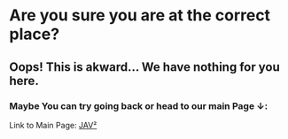 # Are you sure you are at the correct place?

## Oops! This is akward... We have nothing for you here.

### Maybe You can try going back or head to our main Page ↓:

Link to Main Page: [JAV²](https://hamtamsp.github.io/JAV2/)
